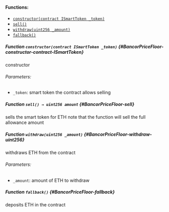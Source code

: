 

#### Functions:
- [`constructor(contract ISmartToken _token)`](#BancorPriceFloor-constructor-contract-ISmartToken)
- [`sell()`](#BancorPriceFloor-sell)
- [`withdraw(uint256 _amount)`](#BancorPriceFloor-withdraw-uint256)
- [`fallback()`](#BancorPriceFloor-fallback)


##### Function `constructor(contract ISmartToken _token)` {#BancorPriceFloor-constructor-contract-ISmartToken}
constructor

###### Parameters:
- `_token`:   smart token the contract allows selling
##### Function `sell() → uint256 amount` {#BancorPriceFloor-sell}
sells the smart token for ETH
note that the function will sell the full allowance amount

##### Function `withdraw(uint256 _amount)` {#BancorPriceFloor-withdraw-uint256}
withdraws ETH from the contract

###### Parameters:
- `_amount`:  amount of ETH to withdraw
##### Function `fallback()` {#BancorPriceFloor-fallback}
deposits ETH in the contract

